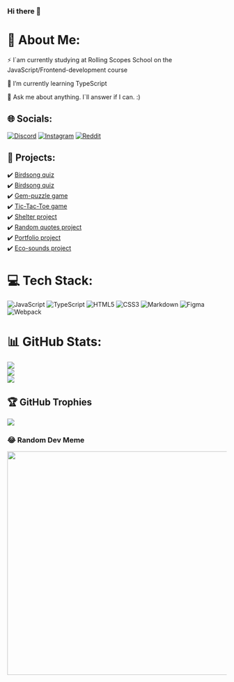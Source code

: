 ### Hi there 👋

# 💫 About Me:
 ⚡ I`am currently studying at Rolling Scopes School on the JavaScript/Frontend-development course<br/>
 
 🌱 I’m currently learning TypeScript<br/>
 
 💬 Ask me about anything. I`ll answer if I can. :)<br/>
 


## 🌐 Socials:
[![Discord](https://img.shields.io/badge/Discord-%237289DA.svg?logo=discord&logoColor=white)](htttps://discord.gg/ranynighty#0973) [![Instagram](https://img.shields.io/badge/Instagram-%23E4405F.svg?logo=Instagram&logoColor=white)](https://instagram.com/ranynigth) [![Reddit](https://img.shields.io/badge/Reddit-%23FF4500.svg?logo=Reddit&logoColor=white)](https://reddit.com/user/ranynighty) 
## 📄 Projects:
✔️ [Birdsong quiz](https://rolling-scopes-school.github.io/ranynight-JSFE2022Q3/songbird/birdsong.html)<br/>
✔️ [Birdsong quiz](https://rolling-scopes-school.github.io/ranynight-JSFE2022Q3/online-zoo/main/)<br/>
✔️ [Gem-puzzle game](https://rolling-scopes-school.github.io/ranynight-JSFE2022Q3/gem-puzzle/)<br/>
✔️ [Tic-Tac-Toe game](https://rolling-scopes-school.github.io/ranynight-JSFEPRESCHOOL/krestiki/)<br/>
✔️ [Shelter project](https://rolling-scopes-school.github.io/ranynight-JSFE2022Q1/shelter/main/)<br/>
✔️ [Random quotes project](https://rolling-scopes-school.github.io/ranynight-JSFEPRESCHOOL/random-jokes/)<br/>
✔️ [Portfolio project](https://rolling-scopes-school.github.io/ranynight-JSFEPRESCHOOL/portfolio)<br/>
✔️ [Eco-sounds project](https://rolling-scopes-school.github.io/ranynight-JSFEPRESCHOOL/eco-sounds/) <br/>

# 💻 Tech Stack:
![JavaScript](https://img.shields.io/badge/javascript-%23323330.svg?style=for-the-badge&logo=javascript&logoColor=%23F7DF1E) ![TypeScript](https://img.shields.io/badge/typescript-%23007ACC.svg?style=for-the-badge&logo=typescript&logoColor=white) ![HTML5](https://img.shields.io/badge/html5-%23E34F26.svg?style=for-the-badge&logo=html5&logoColor=white) ![CSS3](https://img.shields.io/badge/css3-%231572B6.svg?style=for-the-badge&logo=css3&logoColor=white) ![Markdown](https://img.shields.io/badge/markdown-%23000000.svg?style=for-the-badge&logo=markdown&logoColor=white) 	![Figma](https://img.shields.io/badge/figma-%23F24E1E.svg?style=for-the-badge&logo=figma&logoColor=white) ![Webpack](https://img.shields.io/badge/webpack-%238DD6F9.svg?style=for-the-badge&logo=webpack&logoColor=black)

# 📊 GitHub Stats:
![](https://github-readme-stats.vercel.app/api?username=raNYnight&theme=react&hide_border=false&include_all_commits=true&count_private=true)<br/>
![](https://github-readme-streak-stats.herokuapp.com/?user=raNYnight&theme=react&hide_border=false)<br/>
![](https://github-readme-stats.vercel.app/api/top-langs/?username=raNYnight&theme=react&hide_border=false&include_all_commits=true&count_private=true&layout=compact)

## 🏆 GitHub Trophies
![](https://github-profile-trophy.vercel.app/?username=raNYnight&theme=chalk&no-frame=false&no-bg=true&margin-w=4)

### 😂 Random Dev Meme
<img src="https://random-memer.herokuapp.com/" width="512px"/>




